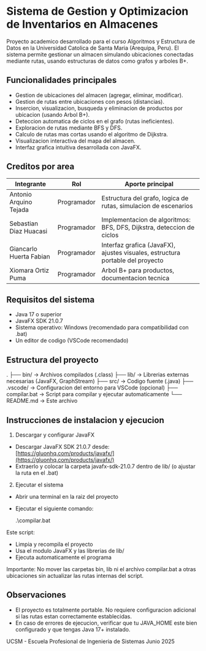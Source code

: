# Sistema de Gestion y Optimizacion de Inventarios en Almacenes

Proyecto academico desarrollado para el curso Algoritmos y Estructura de Datos en la Universidad Catolica de Santa Maria (Arequipa, Peru).
El sistema permite gestionar un almacen simulando ubicaciones conectadas mediante rutas, usando estructuras de datos como grafos y arboles B+.

## Funcionalidades principales

* Gestion de ubicaciones del almacen (agregar, eliminar, modificar).
* Gestion de rutas entre ubicaciones con pesos (distancias).
* Insercion, visualizacion, busqueda y eliminacion de productos por ubicacion (usando Arbol B+).
* Deteccion automatica de ciclos en el grafo (rutas ineficientes).
* Exploracion de rutas mediante BFS y DFS.
* Calculo de rutas mas cortas usando el algoritmo de Dijkstra.
* Visualizacion interactiva del mapa del almacen.
* Interfaz grafica intuitiva desarrollada con JavaFX.

## Creditos por area

| Integrante              | Rol         | Aporte principal                                                              |
| ----------------------- | ----------- | ----------------------------------------------------------------------------- |
| Antonio Arquino Tejada  | Programador | Estructura del grafo, logica de rutas, simulacion de escenarios               |
| Sebastian Diaz Huacasi  | Programador | Implementacion de algoritmos: BFS, DFS, Dijkstra, deteccion de ciclos         |
| Giancarlo Huerta Fabian | Programador | Interfaz grafica (JavaFX), ajustes visuales, estructura portable del proyecto |
| Xiomara Ortiz Puma      | Programador | Arbol B+ para productos, documentacion tecnica                                |

## Requisitos del sistema

* Java 17 o superior
* JavaFX SDK 21.0.7
* Sistema operativo: Windows (recomendado para compatibilidad con .bat)
* Un editor de codigo (VSCode recomendado)

## Estructura del proyecto

.
├── bin/                 -> Archivos compilados (.class)
├── lib/                 -> Librerias externas necesarias (JavaFX, GraphStream)
├── src/                 -> Codigo fuente (.java)
├── .vscode/             -> Configuracion del entorno para VSCode (opcional)
├── compilar.bat         -> Script para compilar y ejecutar automaticamente
└── README.md            -> Este archivo

## Instrucciones de instalacion y ejecucion

1. Descargar y configurar JavaFX

* Descargar JavaFX SDK 21.0.7 desde: [https://gluonhq.com/products/javafx/](https://gluonhq.com/products/javafx/)
* Extraerlo y colocar la carpeta javafx-sdk-21.0.7 dentro de lib/ (o ajustar la ruta en el .bat)

2. Ejecutar el sistema

* Abrir una terminal en la raiz del proyecto
* Ejecutar el siguiente comando:

  .\compilar.bat

Este script:

* Limpia y recompila el proyecto
* Usa el modulo JavaFX y las librerias de lib/
* Ejecuta automaticamente el programa

Importante: No mover las carpetas bin, lib ni el archivo compilar.bat a otras ubicaciones sin actualizar las rutas internas del script.

## Observaciones

* El proyecto es totalmente portable. No requiere configuracion adicional si las rutas estan correctamente establecidas.
* En caso de errores de ejecucion, verificar que tu JAVA\_HOME este bien configurado y que tengas Java 17+ instalado.

UCSM - Escuela Profesional de Ingenieria de Sistemas
Junio 2025
